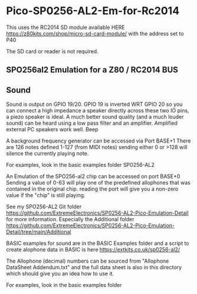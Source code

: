 # Pico-SP0256-AL2-Em-for-Rc2014

This uses the RC2014 SD module available HERE https://z80kits.com/shop/micro-sd-card-module/ with the address set to P40

The SD card or reader is not required.

## SPO256al2 Emulation for a Z80 / RC2014 BUS 
## Sound

Sound is output on GPIO 19/20. GPIO 19 is inverted WRT GPIO 20 so you can connect a high impedance a speaker directly across these two IO pins, a piezo speaker is ideal. A much better sound quality (and a much louder sound) can be heard using a low pass filter and an amplifier. Amplified external PC speakers work well.
Beep

A background frequency generator can be accessed via Port BASE+1 There are 126 notes defined 1-127 (from MIDI notes) sending either 0 or >128 will silence the currently playing note.

For examples, look in the basic examples folder
SP0256-AL2

An Emulation of the SPO256-al2 chip can be accessed on port BASE+0 Sending a value of 0-63 will play one of the predefined allophones that was contained in the original chip. reading the port will give you a non-zero value if the "chip" is still playing.

See my SPO256-AL2 Git folder https://github.com/ExtremeElectronics/SP0256-AL2-Pico-Emulation-Detail for more information. Especially the Additional folder https://github.com/ExtremeElectronics/SP0256-AL2-Pico-Emulation-Detail/tree/main/Additional

BASIC examples for sound are in the BASIC Examples folder and a script to create alophone data in BASIC is here https://extkits.co.uk/sp0256-al2/

The Allophone (decimal) numbers can be sourced from "Allophone DataSheet Addendum.txt" and the full data sheet is also in this directory which should give you an idea how to use it.

For examples, look in the basic examples folder
